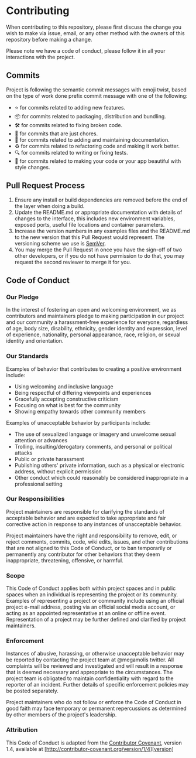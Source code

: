 # Contributing

When contributing to this repository, please first discuss the change you wish
to make via issue, email, or any other method with the owners of this repository
before making a change. 

Please note we have a code of conduct, please follow it in all your interactions
with the project.

## Commits

Project is following the semantic commit messages with emoji twist, based on the
type of work done prefix commit message with one of the following:
  * ⭐️ for commits related to adding new features.
  * 📦 for commits related to packaging, distribution and bundling.
  * 🛠 for commits related to fixing broken code.
  * 🧹 for commits that are just chores.
  * 📝 for commits related to adding and maintaining documentation.
  * ♻️ for commits related to refactoring code and making it work better.
  * 🔍 for commits related to writing or fixing tests.
  * 🌈 for commits related to making your code or your app beautiful with style changes.

## Pull Request Process

1. Ensure any install or build dependencies are removed before the end of the
   layer when doing a build.
2. Update the README.md or appropriate documentation with details of changes to
   the interface, this includes new environment variables, exposed ports, useful
   file locations and container parameters.
3. Increase the version numbers in any examples files and the README.md to the
   new version that this Pull Request would represent. The versioning scheme we
   use is [SemVer](http://semver.org/).
4. You may merge the Pull Request in once you have the sign-off of two other
   developers, or if you do not have permission to do that, you may request the
   second reviewer to merge it for you.

## Code of Conduct

### Our Pledge

In the interest of fostering an open and welcoming environment, we as
contributors and maintainers pledge to making participation in our project and
our community a harassment-free experience for everyone, regardless of age, body
size, disability, ethnicity, gender identity and expression, level of
experience, nationality, personal appearance, race, religion, or sexual identity
and orientation.

### Our Standards

Examples of behavior that contributes to creating a positive environment
include:

* Using welcoming and inclusive language
* Being respectful of differing viewpoints and experiences
* Gracefully accepting constructive criticism
* Focusing on what is best for the community
* Showing empathy towards other community members

Examples of unacceptable behavior by participants include:

* The use of sexualized language or imagery and unwelcome sexual attention or
  advances
* Trolling, insulting/derogatory comments, and personal or political attacks
* Public or private harassment
* Publishing others' private information, such as a physical or electronic
  address, without explicit permission
* Other conduct which could reasonably be considered inappropriate in a
  professional setting

### Our Responsibilities

Project maintainers are responsible for clarifying the standards of acceptable
behavior and are expected to take appropriate and fair corrective action in
response to any instances of unacceptable behavior.

Project maintainers have the right and responsibility to remove, edit, or reject
comments, commits, code, wiki edits, issues, and other contributions that are
not aligned to this Code of Conduct, or to ban temporarily or permanently any
contributor for other behaviors that they deem inappropriate, threatening,
offensive, or harmful.

### Scope

This Code of Conduct applies both within project spaces and in public spaces
when an individual is representing the project or its community. Examples of
representing a project or community include using an official project e-mail
address, posting via an official social media account, or acting as an appointed
representative at an online or offline event. Representation of a project may be
further defined and clarified by project maintainers.

### Enforcement

Instances of abusive, harassing, or otherwise unacceptable behavior may be
reported by contacting the project team at @megamolis twitter. All complaints
will be reviewed and investigated and will result in a response that is deemed
necessary and appropriate to the circumstances. The project team is obligated to
maintain confidentiality with regard to the reporter of an incident.  Further
details of specific enforcement policies may be posted separately.

Project maintainers who do not follow or enforce the Code of Conduct in good
faith may face temporary or permanent repercussions as determined by other
members of the project's leadership.

### Attribution

This Code of Conduct is adapted from the [Contributor Covenant][homepage], version 1.4,
available at [http://contributor-covenant.org/version/1/4][version]

[homepage]: http://contributor-covenant.org
[version]: http://contributor-covenant.org/version/1/4/
